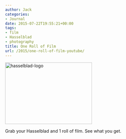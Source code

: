 ```yaml
---
author: Jack
categories:
- Journal
date: 2015-07-22T19:55:21+00:00
tags:
- film
- Hasselblad
- photography
title: One Roll of Film
url: /2015/one-roll-of-film-youtube/
---
```


<img class=" size-full wp-image-4768 alignnone" src="/img/2015/07/hasselblad-logo.jpg" alt="hasselblad-logo" width="282" height="200" />

<span class="embed-youtube" style="text-align:center; display: block;"></span>

Grab your Hasselblad and 1 roll of film. See what you get.
